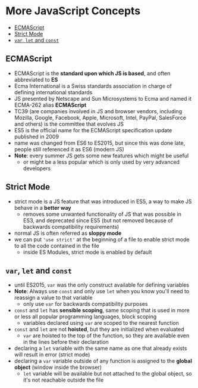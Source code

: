 # More JavaScript Concepts

- [ECMAScript](#ecmascript)
- [Strict Mode](#strict-mode)
- [`var`, `let` and `const`](#var-let-and-const)


## ECMAScript

- ECMAScript is the **standard upon which JS is based**, and often abbreviated to **ES**
- Ecma International is a Swiss standards association in charge of defining international standards
- JS presented by Netscape and Sun Microsystems to Ecma and named it ECMA-262 alias **ECMAScript**
- TC39 (are companies involved in JS and browser vendors, including Mozilla, Google, Facebook, Apple, Microsoft, Intel, PayPal, SalesForce and others) is the committee that evolves JS
- ES5 is the official name for the ECMAScript specification update published in 2009
- name was changed from ES6 to ES2015, but since this was done late, people still referenced it as ES6 (modern JS)
- **Note**: every summer JS gets some new features which might be useful
  - or might be a less popular which is only used by very advanced developers


## Strict Mode

- strict mode is a JS feature that was introduced in ES5, a way to make JS behave in a **better way**
  - removes some unwanted functionality of JS that was possible in ES3, and deprecated since ES5 (but not removed because of backwards compatibility requirements)
- normal JS is often referred as **sloppy mode** 
- we can put `'use strict'` at the beginning of a file to enable strict mode to all the code contained in the file
  - inside ES Modules, strict mode is enabled by default


## `var`, `let` and `const`

- until ES2015, `var` was the only construct available for defining variables
- **Note**: Always use `const` and only use `let` when you know you'll need to reassign a value to that variable
  - only use `var` for backwards compatibility purposes
- `const` and `let` has **sensible scoping**, same scoping that is used in more or less all popular programming languages, block scoping
  - variables declared using `var` are scoped to the nearest function
- `const` and `let` are not **hoisted**, but they are initialized when evaluated
  - `var` are hoisted to the top of the function, so they are available even in the lines before their declaration
- declaring a `let` variable with the same name as one that already exists will result in error (strict mode)
- declaring a `var` variable outside of any function is assigned to the **global object** (window inside the browser)
  - `let` variable will be available but not attached to the global object, so it's not reachable outside the file
